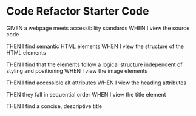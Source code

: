 # Code Refactor Starter Code
GIVEN a webpage meets accessibility standards
WHEN I view the source code
<!-- Meets all/most accessibility standards -->
THEN I find semantic HTML elements
WHEN I view the structure of the HTML elements
<!-- Most HTML elements Semantic but one, trying to find solution to bug -->
THEN I find that the elements follow a logical structure independent of styling and positioning
WHEN I view the image elements

THEN I find accessible alt attributes
WHEN I view the heading attributes
<!-- Created accessible alt attributes for screen readers -->
THEN they fall in sequential order
WHEN I view the title element

THEN I find a concise, descriptive title
<!-- Made concise descriptive title -->